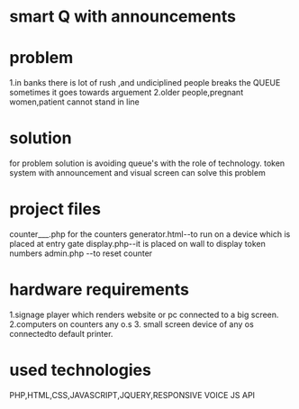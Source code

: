 # smart Q with announcements
# problem
 1.in banks there is lot of rush ,and undiciplined people breaks the  QUEUE sometimes it goes towards arguement
 2.older people,pregnant women,patient cannot stand in line
 # solution
 for problem solution is avoiding queue's with the role of technology.
 token system with announcement and visual screen can solve this problem
 # project files
 counter___.php for the counters
 generator.html--to run on a device which is placed at entry gate
 display.php--it is placed on wall to display token numbers
 admin.php --to reset counter
 # hardware requirements
 1.signage player which renders website or pc connected to a big screen.
 2.computers on counters any o.s
 3. small screen device of any os connectedto default printer.
 # used technologies
 PHP,HTML,CSS,JAVASCRIPT,JQUERY,RESPONSIVE VOICE JS API
